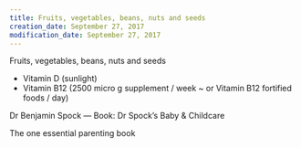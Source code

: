 ```yaml
---
title: Fruits, vegetables, beans, nuts and seeds
creation_date: September 27, 2017
modification_date: September 27, 2017
---
```



Fruits, vegetables, beans, nuts and seeds
- Vitamin D (sunlight)
- Vitamin B12 (2500 micro g supplement / week ~ or Vitamin B12 fortified foods / day)

Dr Benjamin Spock — Book:
Dr Spock’s Baby & Childcare

The one essential parenting book
